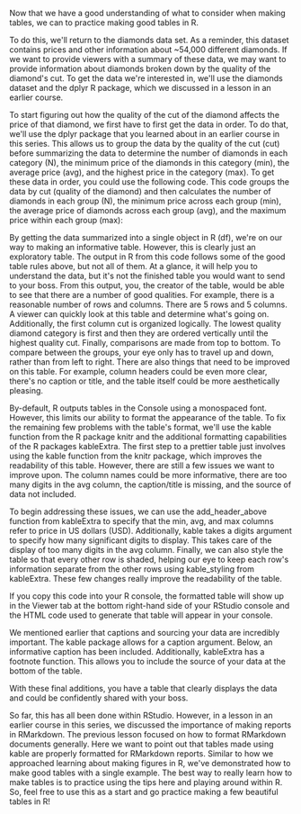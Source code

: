 Now that we have a good understanding of what to consider when making tables, we can to practice making good tables in R. 

To do this, we'll return to the diamonds data set. As a reminder, this dataset contains prices and other information about ~54,000 different diamonds. If we want to provide viewers with a summary of these data, we may want to provide information about diamonds broken down by the quality of the diamond's cut. To get the data we're interested in, we'll use the diamonds dataset and the dplyr R package, which we discussed in a lesson in an earlier course.

To start figuring out how the quality of the cut of the diamond affects the price of that diamond, we first have to first get the data in order. To do that, we'll use the dplyr package that you learned about in an earlier course in this series. This allows us to group the data by the quality of the cut (cut) before summarizing the data to determine the number of diamonds in each category (N), the minimum price of the diamonds in this category (min), the average price (avg), and the highest price in the category (max). To get these data in order, you could use the following code. This code groups the data by cut (quality of the diamond) and then calculates the number of diamonds in each group (N), the minimum price across each group (min), the average price of diamonds across each group (avg), and the maximum price within each group (max):

By getting the data summarized into a single object in R (df), we're on our way to making an informative table. However, this is clearly just an exploratory table. The output in R from this code follows some of the good table rules above, but not all of them.  At a glance, it will help you to understand the data, but it's not the finished table you would want to send to your boss.  From this output, you, the creator of the table, would be able to see that there are a number of good qualities. For example, there is a reasonable number of rows and columns. There are 5 rows and 5 columns. A viewer can quickly look at this table and determine what's going on. Additionally, the first column cut is organized logically. The lowest quality diamond category is first and then they are ordered vertically until the highest quality cut. Finally, comparisons are made from top to bottom. To compare between the groups, your eye only has to travel up and down, rather than from left to right. There are also things that need to be improved on this table. For example, column headers could be even more clear, there's no caption or title, and the table itself could be more aesthetically pleasing.

By-default, R outputs tables in the Console using a monospaced font. However, this limits our ability to format the appearance of the table. To fix the remaining few problems with the table's format, we'll use the kable function from the R package knitr and the additional formatting capabilities of the R packages kableExtra. The first step to a prettier table just involves using the kable function from the knitr package, which improves the readability of this table. However, there are still a few issues we want to improve upon. The column names could be more informative, there are too many digits in the avg column, the caption/title is missing, and the source of data not included.

To begin addressing these issues, we can use the add_header_above function from kableExtra to specify that the min, avg, and max columns refer to price in US dollars (USD). Additionally, kable takes a digits argument to specify how many significant digits to display. This takes care of the display of too many digits in the avg column. Finally, we can also style the table so that every other row is shaded, helping our eye to keep each row's information separate from the other rows using kable_styling from kableExtra.  These few changes really improve the readability of the table. 

If you copy this code into your R console, the formatted table will show up in the Viewer tab at the bottom right-hand side of your RStudio console and the HTML code used to generate that table will appear in your console. 

We mentioned earlier that captions and sourcing your data are incredibly important. The kable package allows for a caption argument. Below, an informative caption has been included. Additionally, kableExtra has a footnote function. This allows you to include the source of your data at the bottom of the table. 

With these final additions, you have a table that clearly displays the data and could be confidently shared with your boss. 

So far, this has all been done within RStudio. However, in a lesson in an earlier course in this series, we discussed the importance of making reports in RMarkdown. The previous lesson focused on how to format RMarkdown documents generally. Here we want to point out that tables made using kable are properly formatted for RMarkdown reports. Similar to how we approached learning about making figures in R, we've demonstrated how to make good tables with a single example. The best way to really learn how to make tables is to practice using the tips here and playing around within R. So, feel free to use this as a start and go practice making a few beautiful tables in R!